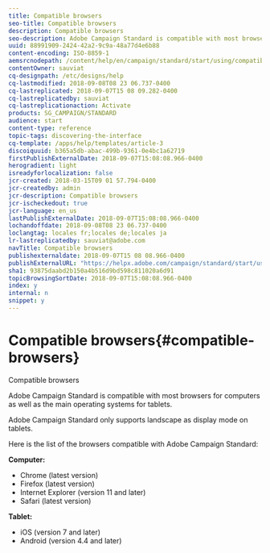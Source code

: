 ```yaml
---
title: Compatible browsers
seo-title: Compatible browsers
description: Compatible browsers
seo-description: Adobe Campaign Standard is compatible with most browsers and main operating systems. Discover the full list.
uuid: 88991909-2424-42a2-9c9a-48a77d4e6b88
content-encoding: ISO-8859-1
aemsrcnodepath: /content/help/en/campaign/standard/start/using/compatible-browsers
contentOwner: sauviat
cq-designpath: /etc/designs/help
cq-lastmodified: 2018-09-08T08 23 06.737-0400
cq-lastreplicated: 2018-09-07T15 08 09.282-0400
cq-lastreplicatedby: sauviat
cq-lastreplicationaction: Activate
products: SG_CAMPAIGN/STANDARD
audience: start
content-type: reference
topic-tags: discovering-the-interface
cq-template: /apps/help/templates/article-3
discoiquuid: b365a5db-abac-499b-9361-0e4bc1a62719
firstPublishExternalDate: 2018-09-07T15:08:08.966-0400
herogradient: light
isreadyforlocalization: false
jcr-created: 2018-03-15T09 01 57.794-0400
jcr-createdby: admin
jcr-description: Compatible browsers
jcr-ischeckedout: true
jcr-language: en_us
lastPublishExternalDate: 2018-09-07T15:08:08.966-0400
lochandoffdate: 2018-09-08T08 23 06.737-0400
loclangtag: locales fr;locales de;locales ja
lr-lastreplicatedby: sauviat@adobe.com
navTitle: Compatible browsers
publishexternaldate: 2018-09-07T15 08 08.966-0400
publishExternalURL: "https://helpx.adobe.com/campaign/standard/start/using/compatible-browsers.html"
sha1: 93875daabd2b150a4b516d9bd598c811020a6d91
topicBrowsingSortDate: 2018-09-07T15:08:08.966-0400
index: y
internal: n
snippet: y
---
```


# Compatible browsers{#compatible-browsers}

Compatible browsers

Adobe Campaign Standard is compatible with most browsers for computers as well as the main operating systems for tablets.

Adobe Campaign Standard only supports landscape as display mode on tablets.

Here is the list of the browsers compatible with Adobe Campaign Standard:

**Computer:**

* Chrome (latest version)
* Firefox (latest version)
* Internet Explorer (version 11 and later)
* Safari (latest version)

**Tablet:**

* iOS (version 7 and later)
* Android (version 4.4 and later)

